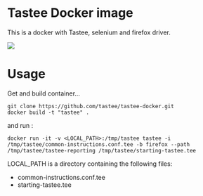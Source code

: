 # Tastee Docker image

This is a docker with Tastee, selenium and firefox driver.

<img src="https://tastee.github.io/img/home.png"/>

# Usage

Get and build container...

```
git clone https://github.com/tastee/tastee-docker.git
docker build -t "tastee" .
```

and run :

```
docker run -it -v <LOCAL_PATH>:/tmp/tastee tastee -i /tmp/tastee/common-instructions.conf.tee -b firefox --path /tmp/tastee/tastee-reporting /tmp/tastee/starting-tastee.tee
```

LOCAL_PATH is a directory containing the following files:
- common-instructions.conf.tee
- starting-tastee.tee